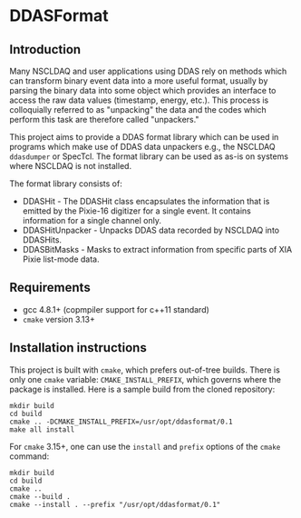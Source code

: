 # DDASFormat

## Introduction

Many NSCLDAQ and user applications using DDAS rely on methods which can transform binary event data into a more useful format, usually by parsing the binary data into some object which provides an interface to access the raw data values (timestamp, energy, etc.). This process is colloquially referred to as "unpacking" the data and the codes which perform this task are therefore called "unpackers."

This project aims to provide a DDAS format library which can be used in programs which make use of DDAS data unpackers e.g., the NSCLDAQ `ddasdumper` or SpecTcl. The format library can be used as as-is on systems where NSCLDAQ is not installed.

The format library consists of:
* DDASHit - The DDASHit class encapsulates the information that is emitted by the Pixie-16 digitizer for a single event. It contains information for a single channel only.
* DDASHitUnpacker - Unpacks DDAS data recorded by NSCLDAQ into DDASHits.
* DDASBitMasks - Masks to extract information from specific parts of XIA Pixie list-mode data.

## Requirements

* gcc 4.8.1+ (copmpiler support for c++11 standard)
* `cmake` version 3.13+

## Installation instructions

This project is built with `cmake`, which prefers out-of-tree builds. There is only one `cmake` variable: `CMAKE_INSTALL_PREFIX`, which governs where the package is installed. Here is a sample build from the cloned repository:

```
mkdir build
cd build
cmake .. -DCMAKE_INSTALL_PREFIX=/usr/opt/ddasformat/0.1
make all install
```

For `cmake` 3.15+, one can use the `install` and `prefix` options of the `cmake` command:

```
mkdir build
cd build
cmake ..
cmake --build .
cmake --install . --prefix "/usr/opt/ddasformat/0.1"
```